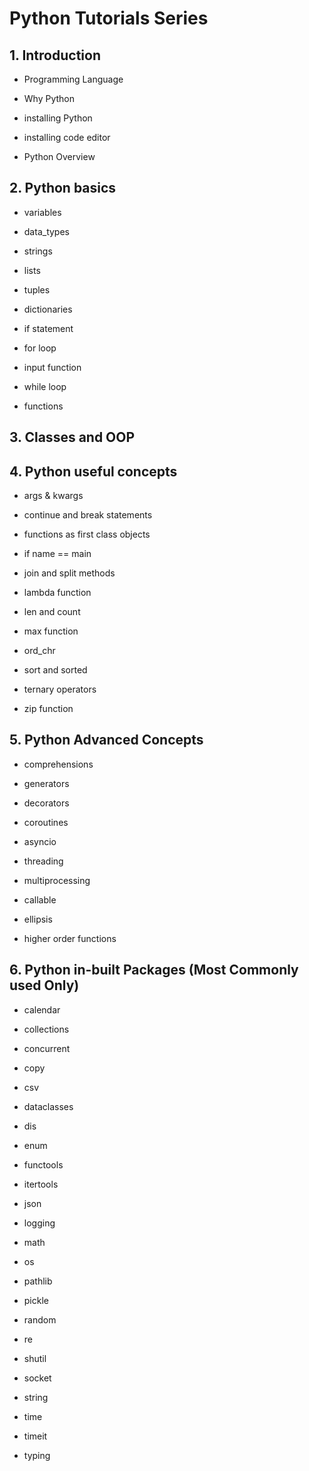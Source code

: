 # Python Tutorials Series

## 1. Introduction

- Programming Language

- Why Python

- installing Python

- installing code editor

- Python Overview

## 2. Python basics

- variables

- data_types

- strings

- lists

- tuples

- dictionaries

- if statement

- for loop

- input function

- while loop

- functions

## 3. Classes and OOP

## 4. Python useful concepts

- args & kwargs

- continue and break statements

- functions as first class objects

- if name == main

- join and split methods

- lambda function

- len and count

- max function

- ord_chr

- sort and sorted

- ternary operators

- zip function


## 5. Python Advanced Concepts

- comprehensions

- generators

- decorators

- coroutines

- asyncio

- threading

- multiprocessing

- callable

- ellipsis

- higher order functions

## 6. Python in-built Packages (Most Commonly used Only)

- calendar

- collections

- concurrent

- copy

- csv

- dataclasses

- dis

- enum

- functools

- itertools

- json

- logging

- math

- os

- pathlib

- pickle

- random

- re

- shutil

- socket

- string

- time

- timeit

- typing
